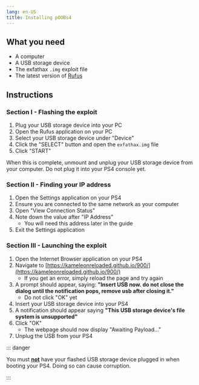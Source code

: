 ```yaml
---
lang: en-US
title: Installing pOOBs4
---
```


## What you need

- A computer
- A USB storage device
- The exfathax `.img` exploit file <a href="https://github.com/ChendoChap/pOOBs4/raw/main/exfathax.img" target="_blank"><i class="fas fa-download" style="margin-left: .3em;"></i></a>
- The latest version of [Rufus](https://rufus.ie/en/)

## Instructions

### Section I - Flashing the exploit

1. Plug your USB storage device into your PC
1. Open the Rufus application on your PC
1. Select your USB storage device under "Device"
1. Click the "SELECT" button and open the `exfathax.img` file
1. Click "START"

When this is complete, unmount and unplug your USB storage device from your computer. Do not plug it into your PS4 console yet.

### Section II - Finding your IP address

1. Open the Settings application on your PS4
1. Ensure you are connected to the same network as your computer
1. Open "View Connection Status"
1. Note down the value after "IP Address"
    - You will need this address later in the guide
1. Exit the Settings application

### Section III - Launching the exploit

1. Open the Internet Browser application on your PS4
1. Navigate to [https://kameleonreloaded.github.io/900/](https://kameleonreloaded.github.io/900/)
    - If you get an error, simply reload the page and try again
1. A prompt should appear, saying: **"Insert USB now. do not close the dialog until the notification pops, remove usb after closing it."**
    - Do not click "OK" yet
1. Insert your USB storage device into your PS4
1. A notification should appear saying **"This USB storage device's file system is unsupported"**
1. Click "OK"
    - The webpage should now display "Awaiting Payload..."
1. Unplug the USB from your PS4

::: danger

You must <u>**not**</u> have your flashed USB storage device plugged in when booting your PS4. Doing so can cause corruption.

:::